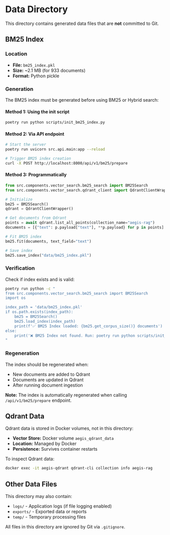 # Data Directory

This directory contains generated data files that are **not** committed to Git.

## BM25 Index

### Location
- **File:** `bm25_index.pkl`
- **Size:** ~2.1 MB (for 933 documents)
- **Format:** Python pickle

### Generation

The BM25 index must be generated before using BM25 or Hybrid search:

#### Method 1: Using the init script
```bash
poetry run python scripts/init_bm25_index.py
```

#### Method 2: Via API endpoint
```bash
# Start the server
poetry run uvicorn src.api.main:app --reload

# Trigger BM25 index creation
curl -X POST http://localhost:8000/api/v1/bm25/prepare
```

#### Method 3: Programmatically
```python
from src.components.vector_search.bm25_search import BM25Search
from src.components.vector_search.qdrant_client import QdrantClientWrapper

# Initialize
bm25 = BM25Search()
qdrant = QdrantClientWrapper()

# Get documents from Qdrant
points = await qdrant.list_all_points(collection_name="aegis-rag")
documents = [{"text": p.payload["text"], **p.payload} for p in points]

# Fit BM25 index
bm25.fit(documents, text_field="text")

# Save index
bm25.save_index("data/bm25_index.pkl")
```

### Verification

Check if index exists and is valid:

```bash
poetry run python -c "
from src.components.vector_search.bm25_search import BM25Search
import os

index_path = 'data/bm25_index.pkl'
if os.path.exists(index_path):
    bm25 = BM25Search()
    bm25.load_index(index_path)
    print(f'✅ BM25 Index loaded: {bm25.get_corpus_size()} documents')
else:
    print('❌ BM25 Index not found. Run: poetry run python scripts/init_bm25_index.py')
"
```

### Regeneration

The index should be regenerated when:
- New documents are added to Qdrant
- Documents are updated in Qdrant
- After running document ingestion

**Note:** The index is automatically regenerated when calling `/api/v1/bm25/prepare` endpoint.

## Qdrant Data

Qdrant data is stored in Docker volumes, not in this directory:
- **Vector Store:** Docker volume `aegis_qdrant_data`
- **Location:** Managed by Docker
- **Persistence:** Survives container restarts

To inspect Qdrant data:
```bash
docker exec -it aegis-qdrant qdrant-cli collection info aegis-rag
```

## Other Data Files

This directory may also contain:
- `logs/` - Application logs (if file logging enabled)
- `exports/` - Exported data or reports
- `temp/` - Temporary processing files

All files in this directory are ignored by Git via `.gitignore`.
